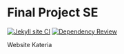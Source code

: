 # Final Project SE

[![Jekyll site CI](https://github.com/StevanusO/SE-Kelompok-16/actions/workflows/jekyll.yml/badge.svg)](https://github.com/StevanusO/SE-Kelompok-16/actions/workflows/jekyll.yml) [![Dependency Review](https://github.com/StevanusO/SE-Kelompok-16/actions/workflows/dependency-review.yml/badge.svg)](https://github.com/StevanusO/SE-Kelompok-16/actions/workflows/dependency-review.yml)


Website Kateria

